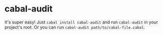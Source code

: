 cabal-audit
===========

It's super easy! Just `cabal install cabal-audit` and run `cabal-audit` in your project's root. Or you can run `cabal-audit path/to/cabal-file.cabal`.
